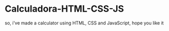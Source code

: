 # Calculadora-HTML-CSS-JS
 so, i've made a calculator using HTML, CSS and JavaScript, hope you like it
